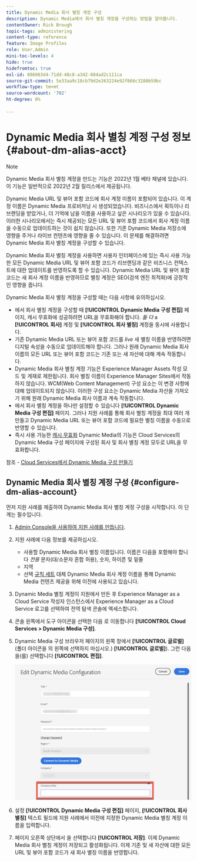 ```yaml
---
title: Dynamic Media 회사 별칭 계정 구성
description: Dynamic Media에서 회사 별칭 계정을 구성하는 방법을 알아봅니다.
contentOwner: Rick Brough
topic-tags: administering
content-type: reference
feature: Image Profiles
role: User,Admin
mini-toc-levels: 4
hide: true
hidefromtoc: true
exl-id: 886063d4-71dd-48c8-a342-884ad2c111ca
source-git-commit: 5e33aa9c18cb79d2e263224e92f866c3280b59bc
workflow-type: tm+mt
source-wordcount: '702'
ht-degree: 0%

---
```


# Dynamic Media 회사 별칭 계정 구성 정보 {#about-dm-alias-acct}

>[!NOTE]
>
>Dynamic Media 회사 별칭 계정을 만드는 기능은 2022년 1월 베타 채널에 있습니다. 이 기능은 일반적으로 2022년 2월 릴리스에서 제공됩니다.

Dynamic Media URL 및 뷰어 포함 코드에 회사 계정 이름이 포함되어 있습니다. 이 계정 이름은 Dynamic Media 프로비저닝 시 생성되었습니다. 비즈니스에서 획득이나 리브랜딩을 받았거나, 더 기억에 남을 이름을 사용하고 싶은 시나리오가 있을 수 있습니다. 이러한 시나리오에서는 즉시 제공되는 모든 URL 및 뷰어 포함 코드에서 회사 계정 이름을 수동으로 업데이트하는 것이 쉽지 않습니다. 또한 기존 Dynamic Media 저장소에 영향을 주거나 라이브 컨텐츠에 영향을 줄 수 있습니다. 이 문제를 해결하려면 Dynamic Media 회사 별칭 계정을 구성할 수 있습니다.

Dynamic Media 회사 별칭 계정을 사용하면 사용자 인터페이스에 있는 즉시 사용 가능한 모든 Dynamic Media URL 및 뷰어 포함 코드가 리브랜딩과 같은 비즈니스 컨텍스트에 대한 업데이트를 반영하도록 할 수 있습니다. Dynamic Media URL 및 뷰어 포함 코드는 새 회사 계정 이름을 반영하므로 별칭 계정은 SEO(검색 엔진 최적화)에 긍정적인 영향을 줍니다.

Dynamic Media 회사 별칭 계정을 구성할 때는 다음 사항에 유의하십시오.

* 에서 회사 별칭 계정을 구성할 때 **[!UICONTROL Dynamic Media 구성 편집]** 페이지, 캐시 무효화에 성공하려면 URL을 무효화해야 합니다. *둘 다* a **[!UICONTROL 회사]** 계정 및 **[!UICONTROL 회사 별칭]** 계정을 동시에 사용합니다.
* 기존 Dynamic Media URL 또는 뷰어 포함 코드를 *live* 새 별칭 이름을 반영하려면 디지털 속성을 수동으로 업데이트해야 합니다. 그러나 원래 Dynamic Media 회사 이름의 모든 URL 또는 뷰어 포함 코드는 기존 또는 새 자산에 대해 계속 작동합니다.
* Dynamic Media 회사 별칭 계정 기능은 Experience Manager Assets 작성 모드 및 게재로 제한됩니다. 회사 별칭 이름이 Experience Manager Sites에서 작동하지 않습니다. WCM(Web Content Management) 구성 요소는 이 변경 사항에 대해 업데이트되지 않습니다. 이러한 구성 요소는 Dynamic Media 자산을 가져오기 위해 원래 Dynamic Media 회사 이름과 계속 작동합니다.
* 에서 회사 별칭 계정을 하나만 설정할 수 있습니다 **[!UICONTROL Dynamic Media 구성 편집]** 페이지. 그러나 지원 사례를 통해 회사 별칭 계정을 최대 여러 개 만들고 Dynamic Media URL 또는 뷰어 포함 코드에 필요한 별칭 이름을 수동으로 반영할 수 있습니다.
* 즉시 사용 가능한 [캐시 무효화](/help/assets/dynamic-media/invalidate-cdn-cache-dynamic-media.md) Dynamic Media의 기능은 Cloud Services의 Dynamic Media 구성 페이지에 구성된 회사 및 회사 별칭 계정 모두로 URL을 무효화합니다.

참조 - [Cloud Services에서 Dynamic Media 구성 만들기](/help/assets/dynamic-media/config-dm.md#configuring-dynamic-media-cloud-services)

## Dynamic Media 회사 별칭 계정 구성 {#configure-dm-alias-account}

먼저 지원 사례를 제출하여 Dynamic Media 회사 별칭 계정 구성을 시작합니다. 이 단계는 필수입니다.

1. [Admin Console을 사용하여 지원 사례를 만듭니다](https://helpx.adobe.com/enterprise/using/support-for-experience-cloud.html).
1. 지원 사례에 다음 정보를 제공하십시오.

   * 사용할 Dynamic Media 회사 별칭 이름입니다. 이름은 다음을 포함해야 합니다 *전용* 문자(대/소문자 혼합 허용), 숫자, 하이픈 및 밑줄
   * 지역
   * 선택 [규칙 세트](/help/assets/dynamic-media/using-rulesets-to-transform-urls.md) 대체 Dynamic Media 회사 계정 이름을 통해 Dynamic Media 컨텐츠 제공을 위해 이전에 사용되고 있습니다.

1. Dynamic Media 별칭 계정이 지원에서 만든 후 Experience Manager as a Cloud Service 작성자 인스턴스에서 Experience Manager as a Cloud Service 로고를 선택하여 전역 탐색 콘솔에 액세스합니다.
1. 콘솔 왼쪽에서 도구 아이콘을 선택한 다음 로 이동합니다 **[!UICONTROL Cloud Services > Dynamic Media 구성]**.
1. Dynamic Media 구성 브라우저 페이지의 왼쪽 창에서 **[!UICONTROL 글로벌]** (폴더 아이콘을 의 왼쪽에 선택하지 마십시오.) **[!UICONTROL 글로벌]**). 그런 다음 을(를) 선택합니다 **[!UICONTROL 편집]**.

   ![Dynamic Media 회사 별칭 텍스트 필드](/help/assets/assets-dm/dm-company-alias.png)

1. 설정 **[!UICONTROL Dynamic Media 구성 편집]** 페이지, **[!UICONTROL 회사 별칭]** 텍스트 필드에 지원 사례에서 이전에 지정한 Dynamic Media 별칭 계정 이름을 입력합니다.
1. 페이지 오른쪽 상단에서 을 선택합니다 **[!UICONTROL 저장]**.
이제 Dynamic Media 회사 별칭 계정이 저장되고 활성화됩니다. 이제 기존 및 새 자산에 대한 모든 URL 및 뷰어 포함 코드가 새 회사 별칭 이름을 반영합니다.